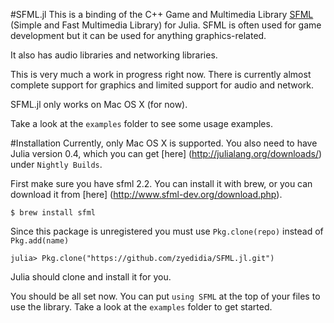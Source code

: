 #SFML.jl
This is a binding of the C++ Game and Multimedia Library [SFML](http://www.sfml-dev.org/) (Simple and Fast Multimedia Library) for Julia. SFML is often used for game development but it can be used for anything graphics-related.

It also has audio libraries and networking libraries.

This is very much a work in progress right now. There is currently almost complete support for graphics and limited support for audio and network.

SFML.jl only works on Mac OS X (for now).

Take a look at the `examples` folder to see some usage examples.

#Installation
Currently, only Mac OS X is supported.
You also need to have Julia version 0.4, which you can get [here] (http://julialang.org/downloads/) under `Nightly Builds`.

First make sure you have sfml 2.2. You can install it with brew, or you can download it from [here] (http://www.sfml-dev.org/download.php).

```
$ brew install sfml
```

Since this package is unregistered you must use `Pkg.clone(repo)` instead of `Pkg.add(name)`

```
julia> Pkg.clone("https://github.com/zyedidia/SFML.jl.git")
```

Julia should clone and install it for you.

You should be all set now. You can put `using SFML` at the top of your files to use the library. Take a look at the `examples` folder to get started.
